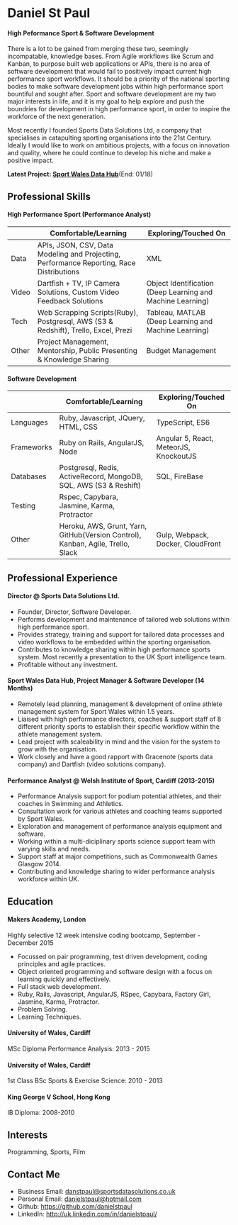 Daniel St Paul
================

#### High Peformance Sport & Software Development
There is a lot to be gained from merging these two, seemingly incompatable, knowledge bases. From Agile workflows like Scrum and Kanban, to purpose built web applications or APIs, there is no area of software development that would fail to positively impact current high performance sport workflows. It should be a priority of the national sporting bodies to make software development jobs within high performance sport bountiful and sought after. Sport and software development are my two major interests in life, and it is my goal to help explore and push the boundries for development in high performance sport, in order to inspire the workforce of the next generation.

Most recently I founded Sports Data Solutions Ltd, a company that specialises in catapulting sporting organisations into the 21st Century. Ideally I would like to work on ambitious projects, with a focus on innovation and quality, where he could continue to develop his niche and make a positive impact.  

**Latest Project: [Sport Wales Data Hub](https://www.swdatahub.co.uk/#/)**(End: 01/18)

Professional Skills
---------------------------------
#### High Performance Sport (Performance Analyst)
| | Comfortable/Learning | Exploring/Touched On |
|-------------|-------------|--------------|
|Data|APIs, JSON, CSV, Data Modeling and Projecting, Performance Reporting, Race Distributions|XML|
|Video|Dartfish + TV, IP Camera Solutions, Custom Video Feedback Solutions|Object Identification (Deep Learning and Machine Learning)|
|Tech|Web Scrapping Scripts(Ruby), Postgresql, AWS (S3 & Redshift), Trello, Excel, Prezi |Tableau, MATLAB (Deep Learning and Machine Learning)|
|Other|Project Management, Mentorship, Public Presenting & Knowledge Sharing|Budget Management|

#### Software Development
| | Comfortable/Learning | Exploring/Touched On |
|-------------|-------------|--------------|
|Languages|Ruby, Javascript, JQuery, HTML, CSS |TypeScript, ES6|
|Frameworks|Ruby on Rails, AngularJS, Node |Angular 5, React, MeteorJS, KnockoutJS|
|Databases|Postgresql, Redis, ActiveRecord, MongoDB, SQL, AWS (S3 & Reshift) |SQL, FireBase|
|Testing|Rspec, Capybara, Jasmine, Karma, Protractor||
|Other|Heroku, AWS, Grunt, Yarn, GitHub(Version Control), Kanban, Agile, Trello, Slack |Gulp, Webpack, Docker, CloudFront|

Professional Experience
---------------------------------
#### Director @ Sports Data Solutions Ltd.
- Founder, Director, Software Developer.
- Performs development and maintenance of tailored web solutions within high performance sport.
- Provides strategy, training and support for tailored data processes and video workflows to be embedded within the sporting organisation.
- Contributes to knowledge sharing within high performance sports system. Most recently a presentation to the UK Sport intelligence team.
- Profitable without any investment.

#### Sport Wales Data Hub, Project Manager & Software Developer (14 Months)
- Remotely lead planning, management & development of online athlete management system for Sport Wales within 1.5 years.
- Liaised with high performance directors, coaches & support staff of 8 different priority sports to establish their specific workflow within the athlete management system.
- Lead project with scaleability in mind and the vision for the system to grow with the organisation. 
- Work closely and have a good rapport with Gracenote (sports data company) and Dartfish (video solutions company).

#### Performance Analyst @ Welsh Institute of Sport, Cardiff (2013-2015)
- Performance Analysis support for podium potential athletes, and their coaches in Swimming and Athletics.
- Consultation work for various athletes and coaching teams supported by Sport Wales.
- Exploration and management of performance analysis equipment and software.
- Working within a multi-diciplinary sports science support team with varying skills and needs.
- Support staff at major competitions, such as Commonwealth Games Glasgow 2014.
- Contributing and knowledge sharing to wider performance analysis workforce within UK.

Education
---------
#### Makers Academy, London
Highly selective 12 week intensive coding bootcamp, September - December 2015
- Focussed on pair programming, test driven development, coding principles and agile practices.
- Object oriented programming and software design with a focus on learning quickly and effectively.
- Full stack web development.
- Ruby, Rails, Javascript, AngularJS, RSpec, Capybara, Factory Girl, Jasmine, Karma, Protractor.
- Problem Solving.
- Learning Techniques.

#### University of Wales, Cardiff
MSc Diploma Performance Analysis: 2013 - 2015

#### University of Wales, Cardiff
1st Class BSc Sports & Exercise Science: 2010 - 2013

#### King George V School, Hong Kong
IB Diploma: 2008-2010

Interests
---------
Programming, Sports, Film

Contact Me
-------------
- Business Email: danstpaul@sportsdatasolutions.co.uk
- Personal Email: danielstpaul@hotmail.com
- Github: https://github.com/danielstpaul
- LinkedIn: http://uk.linkedin.com/in/danielstpaul/
